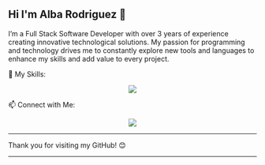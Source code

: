 ## Hi I'm Alba Rodriguez 👋

I’m a Full Stack Software Developer with over 3 years of experience creating innovative technological solutions. My passion for programming and technology drives me to constantly explore new tools and languages to enhance my skills and add value to every project.

🔧 My Skills:

<p align="center">
  <a href="https://skillicons.dev">
    <img src="https://skillicons.dev/icons?i=vue,sass,css,figma,django,nodejs,postgres,androidstudio,azure,docker,git" />
  </a>
</p>

📫 Connect with Me:

<p align="center">
  <a href="https://skillicons.dev">
    <img src="https://skillicons.dev/icons?i=github,linkedin,gmail" />
  </a>
</p>

------------------------------------

Thank you for visiting my GitHub! 😊

-------------------------------------
<!--
**albarguezz/albarguezz** is a ✨ _special_ ✨ repository because its `README.md` (this file) appears on your GitHub profile.

Here are some ideas to get you started:

- 🔭 I’m currently working on ...
- 🌱 I’m currently learning ...
- 👯 I’m looking to collaborate on ...
- 🤔 I’m looking for help with ...
- 💬 Ask me about ...
- 📫 How to reach me: ...
- 😄 Pronouns: ...
- ⚡ Fun fact: ...
-->
